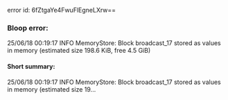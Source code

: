 error id: 6fZtgaYe4FwuFlEgneLXrw==
### Bloop error:

25/06/18 00:19:17 INFO MemoryStore: Block broadcast_17 stored as values in memory (estimated size 198.6 KiB, free 4.5 GiB)
#### Short summary: 

25/06/18 00:19:17 INFO MemoryStore: Block broadcast_17 stored as values in memory (estimated size 19...
